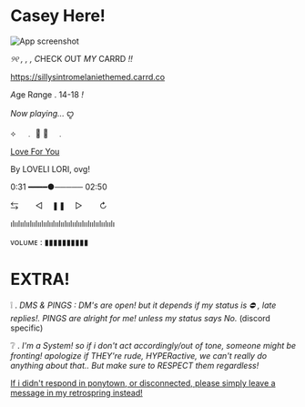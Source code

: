 # Casey Here!

![App screenshot](https://64.media.tumblr.com/f024faf0d3ac448abd9968670d35eee1/3e44826761094ed6-94/s2048x3072/bc61fb75d9cb2814e81f1bbd4689624a69c7cea5.jpg)

*୨୧ , , ,* *C*HECK *O*UT _MY_ CARRD *!!*

https://sillysintromelaniethemed.carrd.co

*A*ge R*a*nge . 14-18 *!*


*Now playing...*      ꨄ

 ⟡ㅤ  ﹒ 🍙 
🌸 ⠀﹒

[Love For You](https://open.spotify.com/track/3SDJGyVK6sDBkwan0Sxj6R)

By LOVELI LORI, ovg!

0:31 ━━━━●───── 02:50

⇆ㅤ ㅤ◁ㅤ ❚❚ ㅤ▷ ㅤㅤ↻﻿
            
 ılıılıılıılıılıılıılıılıılıılıılıılıılıılıılıılıılıılı

ᴠᴏʟᴜᴍᴇ : ▮▮▮▮▮▮▮▮▮▮  


# EXTRA!
❕   . *DMS & PINGS : DM's are open! but it depends if my status is ⛔ , late replies!. PINGS are alright for me! unless my status says No.* (discord specific)

❔   . *I'm a System! so if i don't act accordingly/out of tone, someone might be fronting! apologize if THEY're rude, HYPERactive, we can't really do anything about that.. But make sure to RESPECT them regardless!*

[If i didn't respond in ponytown, or disconnected, please simply leave a message in my retrospring instead!](https://retrospring.net/@Aramaa)


